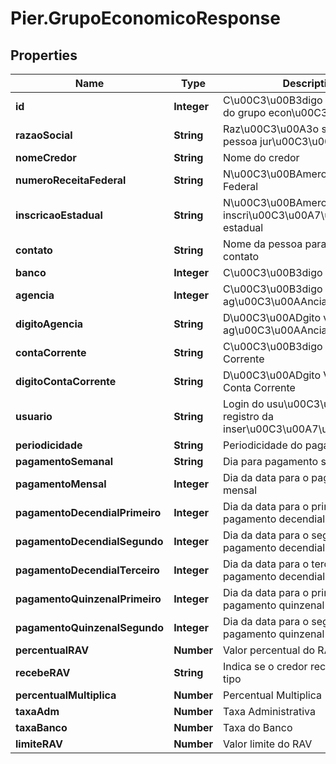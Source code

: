 # Pier.GrupoEconomicoResponse

## Properties
Name | Type | Description | Notes
------------ | ------------- | ------------- | -------------
**id** | **Integer** | C\u00C3\u00B3digo identificador do grupo econ\u00C3\u00B4mico | [optional] 
**razaoSocial** | **String** | Raz\u00C3\u00A3o social da pessoa jur\u00C3\u00ADdica | [optional] 
**nomeCredor** | **String** | Nome do credor | [optional] 
**numeroReceitaFederal** | **String** | N\u00C3\u00BAmero da Receita Federal | [optional] 
**inscricaoEstadual** | **String** | N\u00C3\u00BAmero da inscri\u00C3\u00A7\u00C3\u00A3o estadual | [optional] 
**contato** | **String** | Nome da pessoa para entrar em contato | [optional] 
**banco** | **Integer** | C\u00C3\u00B3digo do banco | [optional] 
**agencia** | **Integer** | C\u00C3\u00B3digo da ag\u00C3\u00AAncia | [optional] 
**digitoAgencia** | **String** | D\u00C3\u00ADgito verificador da ag\u00C3\u00AAncia | [optional] 
**contaCorrente** | **String** | C\u00C3\u00B3digo da Conta Corrente | [optional] 
**digitoContaCorrente** | **String** | D\u00C3\u00ADgito Verificador da Conta Corrente | [optional] 
**usuario** | **String** | Login do usu\u00C3\u00A1rio para registro da inser\u00C3\u00A7\u00C3\u00A3o | [optional] 
**periodicidade** | **String** | Periodicidade do pagamento | [optional] 
**pagamentoSemanal** | **String** | Dia para pagamento semanal | [optional] 
**pagamentoMensal** | **Integer** | Dia da data para o pagamento mensal | [optional] 
**pagamentoDecendialPrimeiro** | **Integer** | Dia da data para o primeiro pagamento decendial | [optional] 
**pagamentoDecendialSegundo** | **Integer** | Dia da data para o segundo pagamento decendial | [optional] 
**pagamentoDecendialTerceiro** | **Integer** | Dia da data para o terceiro pagamento decendial | [optional] 
**pagamentoQuinzenalPrimeiro** | **Integer** | Dia da data para o primeiro pagamento quinzenal | [optional] 
**pagamentoQuinzenalSegundo** | **Integer** | Dia da data para o segundo pagamento quinzenal | [optional] 
**percentualRAV** | **Number** | Valor percentual do RAV do credor | [optional] 
**recebeRAV** | **String** | Indica se o credor recebe RAV e o tipo | [optional] 
**percentualMultiplica** | **Number** | Percentual Multiplica | [optional] 
**taxaAdm** | **Number** | Taxa Administrativa | [optional] 
**taxaBanco** | **Number** | Taxa do Banco | [optional] 
**limiteRAV** | **Number** | Valor limite do RAV | [optional] 


